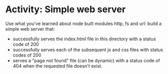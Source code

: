 # Activity: Simple web server
Use what you've learned about node built modules http, fs and url: build a simple web server that:
- successfully serves the index.html file in this directory with a status code of 200
- successfully serves each of the subsequent js and css files with status codes of 200
- serves a "page not found" file (can be dynamic) with a status code of 404 when the requested file doesn't exist.

